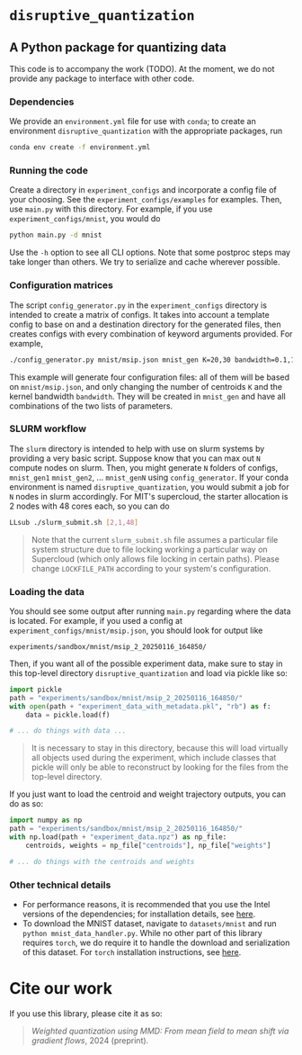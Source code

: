 # `disruptive_quantization`
## A Python package for quantizing data
This code is to accompany the work (TODO). At the moment, we do not provide any package to interface with other code.

### Dependencies
We provide an `environment.yml` file for use with `conda`; to create an environment `disruptive_quantization` with the appropriate packages, run

```bash
conda env create -f environment.yml
```

### Running the code
Create a directory in `experiment_configs` and incorporate a config file of your choosing. See the `experiment_configs/examples` for examples. Then, use `main.py` with this directory. For example, if you use `experiment_configs/mnist`, you would do

```bash
python main.py -d mnist
```

Use the `-h` option to see all CLI options. Note that some postproc steps may take longer than others. We try to serialize and cache wherever possible.

### Configuration matrices
The script `config_generator.py` in the `experiment_configs` directory is intended to create a matrix of configs. It takes into account a template config to base on and a destination directory for the generated files, then creates configs with every combination of keyword arguments provided. For example,

```bash
./config_generator.py mnist/msip.json mnist_gen K=20,30 bandwidth=0.1,1
```

This example will generate four configuration files: all of them will be based on `mnist/msip.json`, and only changing the number of centroids `K` and the kernel bandwidth `bandwidth`. They will be created in `mnist_gen` and have all combinations of the two lists of parameters.

### SLURM workflow
The `slurm` directory is intended to help with use on slurm systems by providing a very basic script. Suppose know that you can max out `N` compute nodes on slurm. Then, you might generate `N` folders of configs, `mnist_gen1` `mnist_gen2`, ... `mnist_genN` using `config_generator`. If your conda environment is named `disruptive_quantization`, you would submit a job for `N` nodes in slurm accordingly. For MIT's supercloud, the starter allocation is 2 nodes with 48 cores each, so you can do

```bash
LLsub ./slurm_submit.sh [2,1,48]
```

> Note that the current `slurm_submit.sh` file assumes a particular file system structure due to file locking working a particular way on Supercloud (which only allows file locking in certain paths). Please change `LOCKFILE_PATH` according to your system's configuration.

### Loading the data
You should see some output after running `main.py` regarding where the data is located. For example, if you used a config at `experiment_configs/mnist/msip.json`, you should look for output like

```
experiments/sandbox/mnist/msip_2_20250116_164850/
```

Then, if you want all of the possible experiment data, make sure to stay in this top-level directory `disruptive_quantization` and load via pickle like so:
```python
import pickle
path = "experiments/sandbox/mnist/msip_2_20250116_164850/"
with open(path + "experiment_data_with_metadata.pkl", "rb") as f:
    data = pickle.load(f)

# ... do things with data ...
```

> It is necessary to stay in this directory, because this will load virtually all objects used during the experiment, which include classes that pickle will only be able to reconstruct by looking for the files from the top-level directory.

If you just want to load the centroid and weight trajectory outputs, you can do as so:

```python
import numpy as np
path = "experiments/sandbox/mnist/msip_2_20250116_164850/"
with np.load(path + "experiment_data.npz") as np_file:
    centroids, weights = np_file["centroids"], np_file["weights"]

# ... do things with the centroids and weights
```

### Other technical details
- For performance reasons, it is recommended that you use the Intel versions of the dependencies; for installation details, see [here](https://www.intel.com/content/www/us/en/developer/tools/oneapi/distribution-python-download.html?install-type=conda&python-conda=python-3_12&operatingsystem-conda=linux&packagetype-conda=idp-allcomponents).
- To download the MNIST dataset, navigate to `datasets/mnist` and run `python mnist_data_handler.py`. While no other part of this library requires `torch`, we do require it to handle the download and serialization of this dataset. For `torch` installation instructions, see [here](https://pytorch.org/get-started/locally/).

# Cite our work
If you use this library, please cite it as so:
> _Weighted quantization using MMD: From mean field to mean shift via gradient flows_, 2024 (preprint).